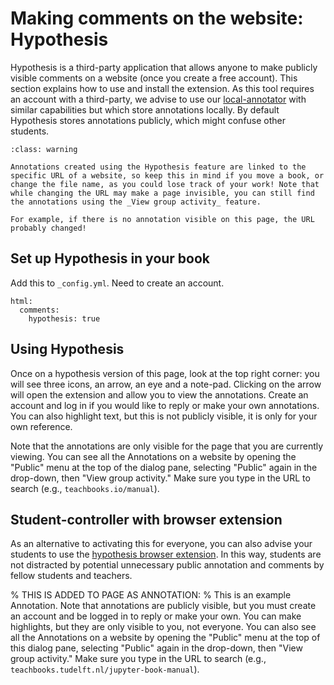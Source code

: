 # Making comments on the website: Hypothesis

Hypothesis is a third-party application that allows anyone to make publicly visible comments on a website (once you create a free account). This section explains how to use and install the extension. As this tool requires an account with a third-party, we advise to use our [local-annotator](../external/annotater/README.md) with similar capabilities but which store annotations locally. By default Hypothesis stores annotations publicly, which might confuse other students.

```{admonition} Be careful of changing website URL's!
:class: warning

Annotations created using the Hypothesis feature are linked to the specific URL of a website, so keep this in mind if you move a book, or change the file name, as you could lose track of your work! Note that while changing the URL may make a page invisible, you can still find the annotations using the _View group activity_ feature.

For example, if there is no annotation visible on this page, the URL probably changed!
```

## Set up Hypothesis in your book
Add this to `_config.yml`. Need to create an account.

```
html:
  comments:
    hypothesis: true
```
## Using Hypothesis

Once on a hypothesis version of this page, look at the top right corner: you will see three icons, an arrow, an eye and a note-pad. Clicking on the arrow will open the extension and allow you to view the annotations. Create an account and log in if you would like to reply or make your own annotations. You can also highlight text, but this is not publicly visible, it is only for your own reference.

Note that the annotations are only visible for the page that you are currently viewing. You can see all the Annotations on a website by opening the "Public" menu at the top of the dialog pane, selecting "Public" again in the drop-down, then "View group activity." Make sure you type in the URL to search (e.g., `teachbooks.io/manual`).

## Student-controller with browser extension
As an alternative to activating this for everyone, you can also advise your students to use the [hypothesis browser extension](https://web.hypothes.is/start/). In this way, students are not distracted by potential unnecessary public annotation and comments by fellow students and teachers.

% THIS IS ADDED TO PAGE AS ANNOTATION:
% This is an example Annotation. Note that annotations are publicly visible, but you must create an account and be logged in to reply or make your own. You can make highlights, but they are only visible to you, not everyone. You can also see all the Annotations on a website by opening the "Public" menu at the top of this dialog pane, selecting "Public" again in the drop-down, then "View group activity." Make sure you type in the URL to search (e.g., `teachbooks.tudelft.nl/jupyter-book-manual`).
